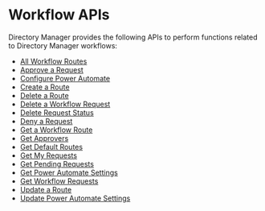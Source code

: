 # Workflow APIs

Directory Manager provides the following APIs to perform functions related to Directory Manager
workflows:

- [All Workflow Routes](allwfroutes.md)
- [Approve a Request](approvereq.md)
- [Configure Power Automate](configurepowerautomate.md)
- [Create a Route](createroute.md)
- [Delete a Route](deleteroute.md)
- [Delete a Workflow Request](deletewfreq.md)
- [Delete Request Status](deletereqstatus.md)
- [Deny a Request](denyreq.md)
- [Get a Workflow Route](getwfroute.md)
- [Get Approvers](getapprovers.md)
- [Get Default Routes](getdefroute.md)
- [Get My Requests](getmyreq.md)
- [Get Pending Requests](getpendingreq.md)
- [Get Power Automate Settings](getpowerautomatesettings.md)
- [Get Workflow Requests](getwfreq.md)
- [Update a Route](updateroute.md)
- [Update Power Automate Settings](updatepowerautomatesettings.md)

